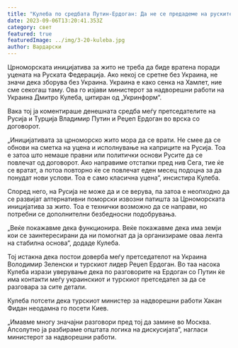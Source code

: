 ```yaml
---
title: "Кулеба по средбата Путин-Ердоган: Да не се предадеме на руските уцени"
date: 2023-09-06T13:20:41.353Z
category: свет
featured: true
featuredImage: ../img/3-20-kuleba.jpg
author: Вардарски
---
```

Црноморската иницијатива за жито не треба да биде вратена поради уцената на Руската Федерација. Ако некој се сретне без Украина, не значи дека зборува без Украина. Украина е како сенка на Хамлет, ние сме секогаш таму. Ова го изјави министерот за надворешни работи на Украина Дмитро Кулеба, цитиран од „Укринформ“.

Вака тој ја коментираше денешната средба меѓу претседателите на Русија и Турција Владимир Путин и Реџеп Ердоган во врска со договорот.

„Иницијативата за црноморско жито мора да се врати. Не смее да се обнови на сметка на уцена и исполнување на каприците на Русија. Тоа е затоа што немаше правни или политички основи Русите да се повлечат од договорот. Ако направиме отстапки пред нив Сега, тие ќе се вратат, а потоа повторно ќе се повлечат еден месец подоцна за да понудат нови услови. Тоа е само класична уцена“, инсистира Кулеба.

Според него, на Русија не може да и се верува, па затоа е неопходно да се развијат алтернативни поморски извозни патишта за Црноморската иницијатива за жито. Тоа е технички возможно да се направи, но потребни се дополнителни безбедносни подобрувања.

„Веќе покажавме дека функционира. Веќе покажавме дека има земји кои се заинтересирани да ни помогнат да ја организираме оваа лента на стабилна основа“, додаде Кулеба.

Тој истакна дека постои доверба меѓу претседателот на Украина Володимир Зеленски и турскиот лидер Реџеп Ердоган. Во таа насока Кулеба изрази уверување дека по разговорите на Ердоган со Путин ќе има контакти меѓу украинскиот и турскиот претседател за да се разговара за сите детали.

Кулеба потсети дека турскиот министер за надворешни работи Хакан Фидан неодамна го посети Киев.

„Имавме многу значајни разговори пред тој да замине во Москва. Апсолутно ја разбираме општата логика на дискусијата“, нагласи министерот за надворешни работи.